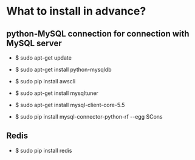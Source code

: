 # What to install in advance?

## python-MySQL connection for connection with MySQL server  
* $ sudo apt-get update
* $ sudo apt-get install python-mysqldb
* $ sudo pip install awscli
* $ sudo apt-get install mysqltuner
* $ sudo apt-get install mysql-client-core-5.5

* $ sudo pip install mysql-connector-python-rf --egg SCons

## Redis
* $ sudo pip install redis

